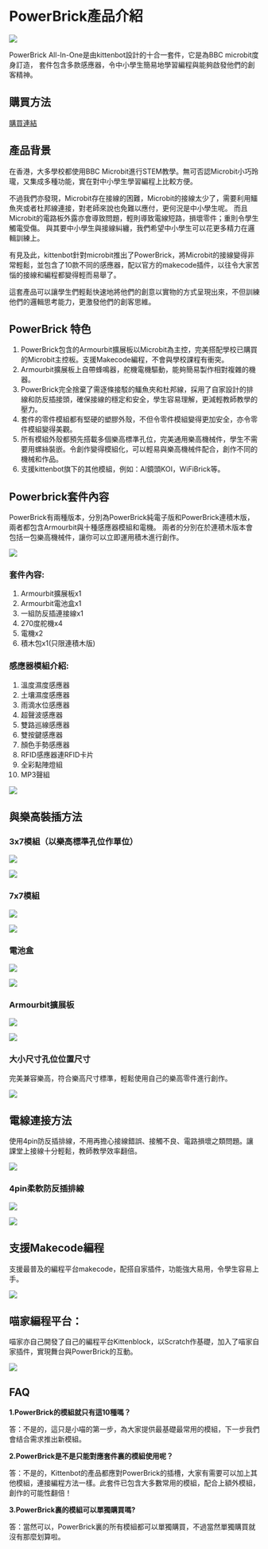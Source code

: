 # PowerBrick產品介紹

![](./images/01_01.png)

PowerBrick All-In-One是由kittenbot設計的十合一套件，它是為BBC microbit度身訂造，
套件包含多款感應器，令中小學生簡易地學習編程與能夠啟發他們的創客精神。

## 購買方法

[購買連結](www.google.com)

## 產品背景

在香港，大多學校都使用BBC Microbit進行STEM教學。無可否認Microbit小巧玲瓏，又集成多種功能，實在對中小學生學習編程上比較方便。

不過我們亦發現，Microbit存在接線的困難，Microbit的接線太少了，需要利用鱷魚夾或者杜邦線連接，對老師來說也免難以應付，更何況是中小學生呢。
而且Microbit的電路板外露亦會導致問題，輕則導致電線短路，損壞零件；重則令學生觸電受傷。
與其要中小學生與接線糾纏，我們希望中小學生可以花更多精力在邏輯訓練上。

有見及此，kittenbot針對microbit推出了PowerBrick，將Microbit的接線變得非常輕鬆，並包含了10款不同的感應器，配以官方的makecode插件，以往令大家苦惱的接線和編程都變得輕而易舉了。

這套產品可以讓學生們輕鬆快速地將他們的創意以實物的方式呈現出來，不但訓練他們的邏輯思考能力，更激發他們的創客思維。

## PowerBrick 特色

1. PowerBrick包含的Armourbit擴展板以Microbit為主控，完美搭配學校已購買的Microbit主控板。支援Makecode編程，不會與學校課程有衝突。
2. Armourbit擴展板上自帶蜂鳴器，舵機電機驅動，能夠簡易製作相對複雜的機器。
3. PowerBrick完全捨棄了需逐條接駁的鱷魚夾和杜邦線，採用了自家設計的排線和防反插接頭，確保接線的穩定和安全，學生容易理解，更減輕教師教學的壓力。
4. 套件的零件模組都有堅硬的塑膠外殼，不但令零件模組變得更加安全，亦令零件模組變得美觀。
5. 所有模組外殼都預先搭載多個樂高標準孔位，完美通用樂高機械件，學生不需要用螺絲裝嵌。令創作變得模組化，可以輕易與樂高機械件配合，創作不同的機械和作品。
6. 支援kittenbot旗下的其他模組，例如：AI鏡頭KOI，WiFiBrick等。

## Powerbrick套件內容

PowerBrick有兩種版本，分別為PowerBrick純電子版和PowerBrick連積木版，兩者都包含Armourbit與十種感應器模組和電機。
兩者的分別在於連積木版本會包括一包樂高機械件，讓你可以立即運用積木進行創作。

![](./images/01_04.png)

### 套件內容:
1. Armourbit擴展板x1
1. Armourbit電池盒x1
1. 一組防反插連接線x1
1. 270度舵機x4
1. 電機x2
2. 積木包x1(只限連積木版)

### 感應器模組介紹:

1. 溫度濕度感應器
1. 土壤濕度感應器
1. 雨滴水位感應器
1. 超聲波感應器
1. 雙路巡線感應器
1. 雙按鍵感應器
1. 顏色手勢感應器
1. RFID感應器連RFID卡片
1. 全彩點陣燈組
2. MP3聲組

![](./images/01_17.png)

## 與樂高裝插方法

### 3x7模組（以樂高標準孔位作單位）

![](./images/01_06.png)

![](./images/01_05.png)

### 7x7模組

![](./images/01_08.png)

![](./images/01_07.png)

### 電池盒

![](./images/01_10.png)

![](./images/01_09.png)


### Armourbit擴展板

![](./images/01_11.png)

![](./images/01_12.png)

### 大小尺寸孔位位置尺寸

完美兼容樂高，符合樂高尺寸標準，輕鬆使用自己的樂高零件進行創作。

![](./images/01_13.png)

## 電線連接方法

使用4pin防反插排線，不用再擔心接線錯誤、接觸不良、電路損壞之類問題。讓課堂上接線十分輕鬆，教師教學效率翻倍。

![](./images/01_15.jpg)

### 4pin柔軟防反插排線

![](./images/01_14.png)

![](./images/pw02.gif)

## 支援Makecode編程

支援最普及的編程平台makecode，配搭自家插件，功能強大易用，令學生容易上手。

![](./images/pw04.gif)

## 喵家編程平台：

喵家亦自己開發了自己的編程平台Kittenblock，以Scratch作基礎，加入了喵家自家插件，實現舞台與PowerBrick的互動。

![](./images/kb.png)

## FAQ

**1.PowerBrick的模組就只有這10種嗎？**

答：不是的，這只是小喵的第一步，為大家提供最基礎最常用的模組，下一步我們會结合需求推出新模組。

**2.PowerBrick是不是只能對應套件裏的模組使用呢？**

答：不是的，Kittenbot的產品都應對PowerBrick的插槽，大家有需要可以加上其他模組，連接編程方法一樣。此套件已包含大多數常用的模組，配合上額外模組，創作的可能性翻倍！

**3.PowerBrick裏的模組可以單獨購買嗎?**

答：當然可以，PowerBrick裏的所有模組都可以單獨購買，不過當然單獨購買就沒有那麼划算啦。
